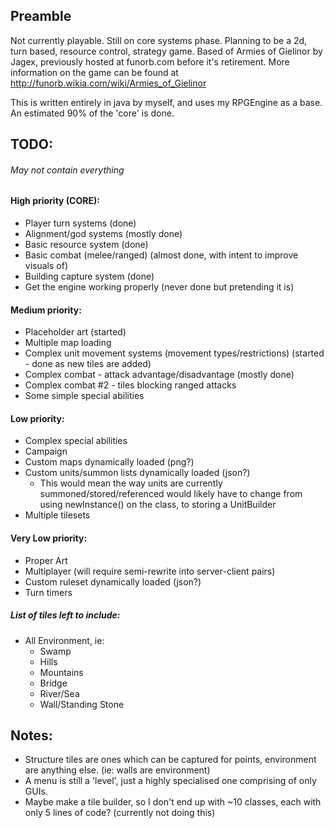## Preamble
Not currently playable. Still on core systems phase.
Planning to be a 2d, turn based, resource control, strategy game. Based of Armies of Gielinor by Jagex, previously hosted at funorb.com before it's retirement. More information on the game can be found at http://funorb.wikia.com/wiki/Armies_of_Gielinor

This is written entirely in java by myself, and uses my RPGEngine as a base.
An estimated 90% of the 'core' is done.

## TODO:
###### May not contain everything
#### High priority (CORE):
- Player turn systems				(done)
- Alignment/god systems     		(mostly done)
- Basic resource system				(done)
- Basic combat (melee/ranged)		(almost done, with intent to improve visuals of)
- Building capture system			(done)
- Get the engine working properly	(never done but pretending it is)

#### Medium priority:
- Placeholder art												(started)
- Multiple map loading
- Complex unit movement systems (movement types/restrictions)	(started - done as new tiles are added)
- Complex combat - attack advantage/disadvantage				(mostly done)
- Complex combat #2 - tiles blocking ranged attacks
- Some simple special abilities

#### Low priority:
- Complex special abilities
- Campaign
- Custom maps dynamically loaded (png?)
- Custom units/summon lists dynamically loaded (json?)
	- This would mean the way units are currently summoned/stored/referenced would likely have to change from using newInstance() on the class, to storing a UnitBuilder
- Multiple tilesets

#### Very Low priority:
- Proper Art
- Multiplayer (will require semi-rewrite into server-client pairs)
- Custom ruleset dynamically loaded (json?)
- Turn timers



##### List of tiles left to include:
   
- All Environment, ie:
   - Swamp
   - Hills
   - Mountains
   - Bridge
   - River/Sea
   - Wall/Standing Stone


## Notes:
- Structure tiles are ones which can be captured for points, environment are anything else. (ie: walls are environment)
- A menu is still a 'level', just a highly specialised one comprising of only GUIs.
- Maybe make a tile builder, so I don't end up with ~10 classes, each with only 5 lines of code? (currently not doing this)
